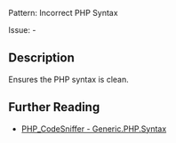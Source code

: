 Pattern: Incorrect PHP Syntax

Issue: -

## Description

Ensures the PHP syntax is clean.

## Further Reading

* [PHP_CodeSniffer - Generic.PHP.Syntax](https://github.com/squizlabs/PHP_CodeSniffer/blob/master/src/Standards/Generic/Sniffs/PHP/SyntaxSniff.php)